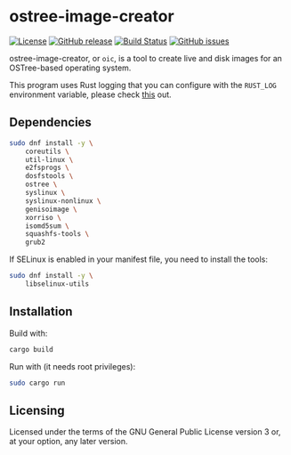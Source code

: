 ostree-image-creator
====================

[![License](https://img.shields.io/badge/license-GPLv3.0-blue.svg)](https://www.gnu.org/licenses/gpl-3.0.html)
[![GitHub release](https://img.shields.io/github/release/lirios/ostree-image-creator.svg)](https://github.com/lirios/ostree-image-creator)
[![Build Status](https://travis-ci.org/lirios/ostree-image-creator.svg?branch=develop)](https://travis-ci.org/lirios/ostree-image-creator)
[![GitHub issues](https://img.shields.io/github/issues/lirios/ostree-image-creator.svg)](https://github.com/lirios/ostree-image-creator/issues)

ostree-image-creator, or `oic`, is a tool to create live and disk images
for an OSTree-based operating system.

This program uses Rust logging that you can configure with the `RUST_LOG`
environment variable, please check [this](https://doc.rust-lang.org/1.1.0/log/index.html) out.

## Dependencies

```sh
sudo dnf install -y \
    coreutils \
    util-linux \
    e2fsprogs \
    dosfstools \
    ostree \
    syslinux \
    syslinux-nonlinux \
    genisoimage \
    xorriso \
    isomd5sum \
    squashfs-tools \
    grub2
```

If SELinux is enabled in your manifest file, you need to install the tools:

```sh
sudo dnf install -y \
    libselinux-utils
```

## Installation

Build with:

```sh
cargo build
```

Run with (it needs root privileges):

```sh
sudo cargo run
```

## Licensing

Licensed under the terms of the GNU General Public License version 3 or,
at your option, any later version.
